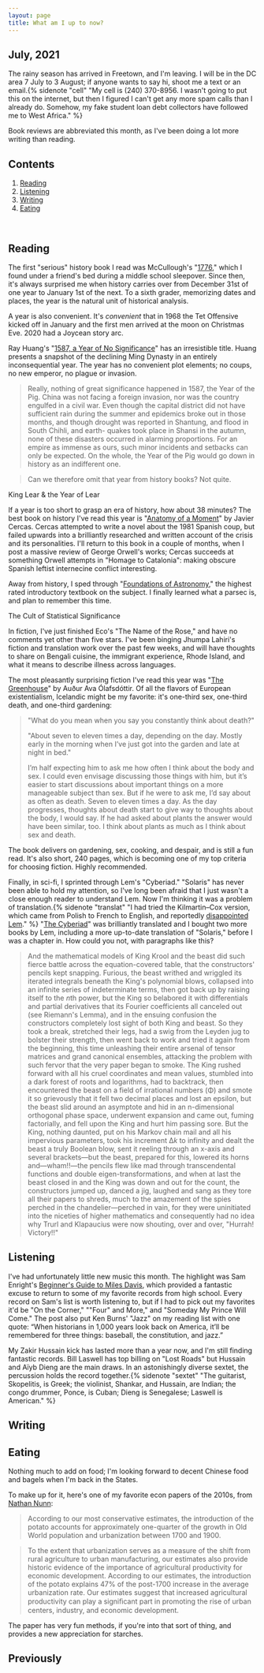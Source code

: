 ```yaml
---
layout: page
title: What am I up to now?
---
```



## July, 2021

The rainy season has arrived in Freetown, and I'm leaving. I will be in the DC area 7 July to 3 August; if anyone wants to say hi, shoot me a text or an email.{% sidenote "cell" "My cell is (240) 370-8956. I wasn't going to put this on the internet, but then I figured I can't get any more spam calls than I already do. Somehow, my fake student loan debt collectors have followed me to West Africa." %} 

Book reviews are abbreviated this month, as I've been doing a lot more writing than reading. 

## Contents
1. [Reading](#books)
2. [Listening](#music)
3. [Writing](#writing)
4. [Eating](#food)

  <br>
 

## Reading <a name="books"></a>

The first "serious" history book I read was McCullough's "[1776](https://smile.amazon.com/1776-David-McCullough/dp/0743226712)," which I found under a friend's bed during a middle school sleepover. Since then, it's always surprised me when history carries over from December 31st of one year to January 1st of the next. To a sixth grader, memorizing dates and places, the year is the natural unit of historical analysis. 

A year is also convenient. It's *convenient* that in 1968 the Tet Offensive kicked off in January and the first men arrived at the moon on Christmas Eve. 2020 had a Joycean story arc. 

Ray Huang's "[1587, a Year of No Significance](https://smile.amazon.com/1587-Year-No-Significance-Dynasty/dp/0300028849)" has an irresistible title. Huang presents a snapshot of the declining Ming Dynasty in an entirely inconsequential year. The year has no convenient plot elements; no coups, no new emperor, no plague or invasion.

> Really, nothing of great significance happened in 1587, the Year of the Pig. China was not facing a foreign invasion, nor was the country engulfed in a civil war. Even though the capital district did not have sufficient rain during the summer and epidemics broke out in those months, and though drought was reported in Shantung, and flood in South Chihli, and earth- quakes took place in Shansi in the autumn, none of these disasters occurred in alarming proportions. For an empire as immense as ours, such minor incidents and setbacks can only be expected. On the whole, the Year of the Pig would go down in history as an indifferent one.

> Can we therefore omit that year from history books? Not quite.



King Lear & the Year of Lear

If a year is too short to grasp an era of history, how about 38 minutes? The best book on history I've read this year is "[Anatomy of a Moment](https://smile.amazon.com/Anatomy-Moment-Thirty-five-Minutes-Imagination-ebook/dp/B0055RSU1O)" by Javier Cercas. Cercas attempted to write a novel about the 1981 Spanish coup, but failed upwards into a brilliantly researched and written account of the crisis and its personalities. I'll return to this book in a couple of months, when I post a massive review of George Orwell's works; Cercas succeeds at something Orwell attempts in "Homage to Catalonia": making obscure Spanish leftist internecine conflict interesting. 

Away from history, I sped through "[Foundations of Astronomy](https://smile.amazon.com/Foundations-Astronomy-Michael-Seeds/dp/1337399922)," the highest rated introductory textbook on the subject. I finally learned what a parsec is, and plan to remember this time.  

The Cult of Statistical Significance

In fiction, I've just finished Eco's "The Name of the Rose," and have no comments yet other than five stars. I've been binging Jhumpa Lahiri's fiction and translation work over the past few weeks, and will have thoughts to share on Bengali cuisine, the immigrant experience, Rhode Island, and what it means to describe illness across languages. 

The most pleasantly surprising fiction I've read this year was "[The Greenhouse](https://smile.amazon.com/Greenhouse-Audur-Ava-Olafsdottir-ebook/dp/B004Z2QORW)" by Auður Ava Ólafsdóttir. Of all the flavors of European existentialism, Icelandic might be my favorite: it's one-third sex, one-third death, and one-third gardening:

> "What do you mean when you say you constantly think about death?"
> 
> "About seven to eleven times a day, depending on the day. Mostly early in the morning when I’ve just got into the garden and late at night in bed."
> 
> I’m half expecting him to ask me how often I think about the body and sex. I could even envisage discussing those things with him, but it’s easier to start discussions about important things on a more manageable subject than sex. But if he were to ask me, I’d say about as often as death. Seven to eleven times a day. As the day progresses, thoughts about death start to give way to thoughts about the body, I would say. If he had asked about plants the answer would have been similar, too. I think about plants as much as I think about sex and death.

The book delivers on gardening, sex, cooking, and despair, and is still a fun read. It's also short, 240 pages, which is becoming one of my top criteria for choosing fiction. Highly recommended. 

Finally, in sci-fi, I sprinted through Lem's "Cyberiad." "Solaris" has never been able to hold my attention, so I've long been afraid that I just wasn't a close enough reader to understand Lem. Now I'm thinking it was a problem of translation.{% sidenote "translat" "I had tried the Kilmartin–Cox version, which came from Polish to French to English, and reportedly [disappointed Lem](https://www.theguardian.com/news/2006/apr/08/guardianobituaries.booksobituaries)." %} "[The Cyberiad](https://smile.amazon.com/Cyberiad-Stories-Stanislaw-Lem-ebook/dp/B00CKDFE9W)" was brilliantly translated and I bought two more books by Lem, including a more up-to-date translation of "Solaris," before I was a chapter in. How could you not, with paragraphs like this?

> And the mathematical models of King Krool and the beast did such fierce battle across the equation-covered table, that the constructors' pencils kept snapping. Furious, the beast writhed and wriggled its iterated integrals beneath the King's polynomial blows, collapsed into an infinite series of indeterminate terms, then got back up by raising itself to the *n*th power, but the King so belabored it with differentials and partial derivatives that its Fourier coefficients all canceled out (see Riemann's Lemma), and in the ensuing confusion the constructors completely lost sight of both King and beast. So they took a break, stretched their legs, had a swig from the Leyden jug to bolster their strength, then went back to work and tried it again from the beginning, this time unleashing their entire arsenal of tensor matrices and grand canonical ensembles, attacking the problem with such fervor that the very paper began to smoke. The King rushed forward with all his cruel coordinates and mean values, stumbled into a dark forest of roots and logarithms, had to backtrack, then encountered the beast on a field of irrational numbers (Φ) and smote it so grievously that it fell two decimal places and lost an epsilon, but the beast slid around an asymptote and hid in an n-dimensional orthogonal phase space, underwent expansion and came out, fuming factorially, and fell upon the King and hurt him passing sore. But the King, nothing daunted, put on his Markov chain mail and all his impervious parameters, took his increment Δ*k* to infinity and dealt the beast a truly Boolean blow, sent it reeling through an x-axis and several brackets—but the beast, prepared for this, lowered its horns and—wham!!—the pencils flew like mad through transcendental functions and double eigen-transformations, and when at last the beast closed in and the King was down and out for the count, the constructors jumped up, danced a jig, laughed and sang as they tore all their papers to shreds, much to the amazement of the spies perched in the chandelier—perched in vain, for they were uninitiated into the niceties of higher mathematics and consequently had no idea why Trurl and Klapaucius were now shouting, over and over, "Hurrah! Victory!!"




## Listening <a name="music"></a>

I've had unfortunately little new music this month. The highlight was Sam Enright's [Beginner's Guide to Miles Davis](https://samenright.com/2021/06/06/a-beginners-guide-to-miles-davis/), which provided a fantastic excuse to return to some of my favorite records from high school. Every record on Sam's list is worth listening to, but if I had to pick out my favorites it'd be "On the Corner," ""Four" and More," and "Someday My Prince Will Come." The post also put Ken Burns' "Jazz" on my reading list with one quote: “When historians in 1,000 years look back on America, it’ll be remembered for three things: baseball, the constitution, and jazz.”

My Zakir Hussain kick has lasted more than a year now, and I'm still finding fantastic records. Bill Laswell has top billing on "Lost Roads" but Hussain and Aïyb Dieng
are the main draws. In an astonishingly diverse sextet, the percussion holds the record together.{% sidenote "sextet" "The guitarist, Skopelitis, is Greek; the violinist, Shankar, and Hussain, are Indian; the congo drummer, Ponce, is Cuban; Dieng is Senegalese; Laswell is American." %} 


## Writing <a name="writing"></a>



## Eating <a name="food"></a>

Nothing much to add on food; I'm looking forward to decent Chinese food and bagels when I'm back in the States. 

To make up for it, here's one of my favorite econ papers of the 2010s, from [Nathan Nunn](https://scholar.harvard.edu/files/nunn/files/nunn_qian_qje_2011.pdf): 

> According to our most conservative estimates, the introduction of the potato accounts for approximately one-quarter of the growth in Old World population and urbanization between 1700 and 1900.

> To the extent that urbanization serves as a measure of the shift from rural agriculture to urban manufacturing, our estimates also provide historic evidence of the importance of agricultural productivity for economic development. According to our estimates, the introduction of the potato explains 47% of the post-1700 increase in the average urbanization rate. Our estimates suggest that increased agricultural productivity can play a signiﬁcant part in promoting the rise of urban centers, industry, and economic development.

The paper has very fun methods, if you're into that sort of thing, and provides a new appreciation for starches. 

## Previously


